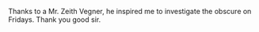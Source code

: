 Thanks to a Mr. Zeith Vegner, he inspired me to investigate the obscure on Fridays.  Thank you good sir.


